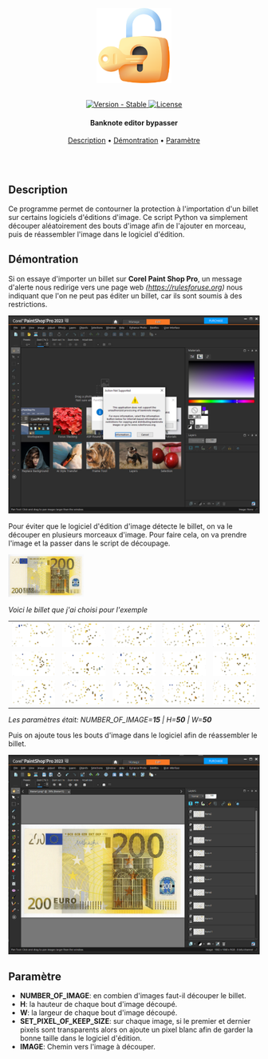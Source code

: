 <p align="center" >
    <img src="./asset/logo.png" width=150 />
</p>

<br>

<div align="center">
  <a href="#">
    <img src="https://img.shields.io/static/v1?label=type&message=Bypasser&color=red" alt="Version - Stable" />
  </a>
  <a href="https://choosealicense.com/licenses/mit">
    <img src="https://img.shields.io/badge/License-MIT-yellow" alt="License" />
  </a>
</div>

<h4 align="center">Banknote editor bypasser</h4>

<p align="center">
  <a href="#description">Description</a> •
  <a href="#demontration">Démontration</a> •
  <a href="#parametre">Paramètre</a>
</p>

<br>
<br>

## Description

Ce programme permet de contourner la protection à l'importation d'un billet sur certains logiciels d'éditions d'image. Ce script Python va simplement découper aléatoirement des bouts d'image afin de l'ajouter en morceau, puis de réassembler l'image dans le logiciel d'édition.

## Démontration

Si on essaye d'importer un billet sur **Corel Paint Shop Pro**, un message d'alerte nous redirige vers une page web *(https://rulesforuse.org)* nous indiquant que l'on ne peut pas éditer un billet, car ils sont soumis à des restrictions.

<img src="./asset/screenshot.png">

Pour éviter que le logiciel d'édition d'image détecte le billet, on va le découper en plusieurs morceaux d'image. Pour faire cela, on va prendre l'image et la passer dans le script de découpage.

<img src="./asset/bill.jpg" width="30%">

*Voici le billet que j'ai choisi pour l'exemple*

<div align="left">
    <table>
        <tr>
            <td><img src="./output/frame1.png"></td>
            <td><img src="./output/frame2.png"></td>
            <td><img src="./output/frame3.png"></td>
            <td><img src="./output/frame4.png"></td>
            <td><img src="./output/frame5.png"></td>
        </tr>
        <tr>
            <td><img src="./output/frame6.png"></td>
            <td><img src="./output/frame7.png"></td>
            <td><img src="./output/frame8.png"></td>
            <td><img src="./output/frame9.png"></td>
            <td><img src="./output/frame10.png"></td>
        </tr>
        <tr>
            <td><img src="./output/frame11.png"></td>
            <td><img src="./output/frame12.png"></td>
            <td><img src="./output/frame13.png"></td>
            <td><img src="./output/frame14.png"></td>
            <td><img src="./output/frame15.png"></td>
        </tr>
    </table>
</div>

*Les paramètres était: NUMBER_OF_IMAGE=**15** | H=**50** | W=**50***

Puis on ajoute tous les bouts d'image dans le logiciel afin de réassembler le billet.

<img src="./asset/screenshot2.png">

## Paramètre

- **NUMBER_OF_IMAGE**: en combien d'images faut-il découper le billet.
- **H**: la hauteur de chaque bout d'image découpé.
- **W**: la largeur de chaque bout d'image découpé.
- **SET_PIXEL_OF_KEEP_SIZE**: sur chaque image, si le premier et dernier pixels sont transparents alors on ajoute un pixel blanc afin de garder la bonne taille dans le logiciel d'édition.
- **IMAGE**: Chemin vers l'image à découper.